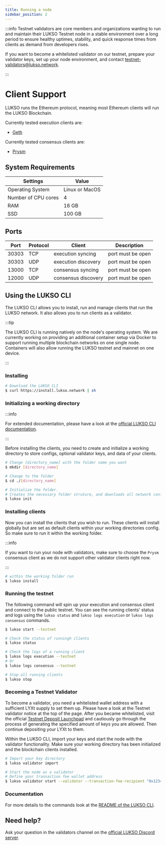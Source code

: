 ```yaml
---
title: Running a node
sidebar_position: 2
---
```


:::info
Testnet validators are core members and organizations wanting to run and maintain their LUKSO Testnet node in a stable environment over a long period to ensure healthy uptimes, stability, and quick response times from clients as demand from developers rises.

If you want to become a whitelisted validator on our testnet, prepare your validator keys, set up your node environment, and contact [testnet-validators@lukso.network](mailto:testnet-validators@lukso.network).

:::

# Client Support

LUKSO runs the Ethereum protocol, meaning most Ethereum clients will run the LUKSO Blockchain.

Currently tested execution clients are:

- [Geth](https://github.com/ethereum/go-ethereum)

Currently tested consensus clients are:

- [Prysm](https://github.com/prysmaticlabs/prysm)

## System Requirements

| Settings            | Value          |
| ------------------- | -------------- |
| Operating System    | Linux or MacOS |
| Number of CPU cores | 4              |
| RAM                 | 16 GB          |
| SSD                 | 100 GB         |

## Ports

| Port  | Protocol | Client              | Description       |
| ----- | -------- | ------------------- | ----------------- |
| 30303 | TCP      | execution syncing   | port must be open |
| 30303 | UDP      | execution discovery | port must be open |
| 13000 | TCP      | consensus syncing   | port must be open |
| 12000 | UDP      | consensus discovery | port must be open |

## Using the LUKSO CLI

The LUKSO CLI allows you to install, run and manage clients that run the LUKSO network.
It also allows you to run clients as a validator.

:::tip

The LUKSO CLI is running natively on the node's operating system. We are currently working on providing an additional container setup via Docker to support running multiple blockchain networks on one single node. Containers will also allow running the LUKSO testnet and mainnet on one device.

:::

### Installing

```bash
# Download the LUKSO CLI
$ curl https://install.lukso.network | sh
```

### Initializing a working directory

:::info

For extended documentation, please have a look at the [official LUKSO CLI documentation](https://github.com/lukso-network/tools-lukso-cli/#lukso-cli).

:::

Before installing the clients, you need to create and initialize a working directory to store configs, optional validator keys, and data of your clients.

```bash
# Change [directory_name] with the folder name you want
$ mkdir [directory_name]

# Change to the folder
$ cd ./[directory_name]

# Initialize the folder.
# Creates the necessary folder struture, and downloads all network configs from https://github.com/lukso-network/network-configs
$ lukso init
```

### Installing clients

Now you can install the clients that you wish to run. These clients will install globally but are set as default clients within your working directories config. So make sure to run it within the working folder.

:::info

If you want to run your node with validators, make sure to choose the `Prysm` consensus client as we do not support other validator clients right now.

:::

```bash
# within the working folder run
$ lukso install
```

### Running the testnet

The following command will spin up your execution and consensus client and connect to the public testnet.
You can see the running clients' status and logs using the `lukso status` and `lukso logs execution` or `lukso logs consensus` commands.

```bash
$ lukso start --testnet

# Check the status of runningh clients
$ lukso status

# Check the logs of a running client
$ lukso logs execution --testnet
# Or
$ lukso logs consensus --testnet

# Stop all running clients
$ lukso stop

```

### Becoming a Testnet Validator

To become a validator, you need a whitelisted wallet address with a sufficient LYXt supply to set them up. Please have a look at the Testnet validator notice at the top of the page. After you became whitelisted, visit the official [Testnet Deposit Launchpad](https://deposit.testnet.lukso.network/) and cautiously go through the process of generating the specified amount of keys you are allowed. Then continue depositing your LYXt to them.

Within the LUKSO CLI, import your keys and start the node with the validator functionality. Make sure your working directory has been initialized and the blockchain clients installed.

```bash
# Import your key directory
$ lukso validator import

# Start the node as a validator
# Define your transaction fee wallet address
$ lukso validator start --validator --transaction-fee-recipient "0x1234..." --testnet
```

### Documentation

For more details to the commands look at the [README of the LUKSO CLI](https://github.com/lukso-network/tools-lukso-cli/blob/main/README.md).

## Need help?

Ask your question in the validators channel on the [official LUKSO Discord server](https://discord.gg/lukso).
